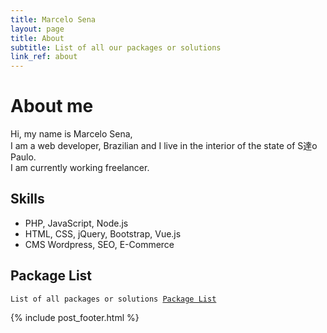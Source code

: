 ```yaml
---
title: Marcelo Sena
layout: page
title: About
subtitle: List of all our packages or solutions
link_ref: about
---
```


# About me

Hi, my name is Marcelo Sena,<br>
I am a web developer, Brazilian and I live in the interior of the state of S達o Paulo.<br>
I am currently working freelancer.

## Skills

* PHP, JavaScript, Node.js
* HTML, CSS, jQuery, Bootstrap, Vue.js
* CMS Wordpress, SEO, E-Commerce

## Package List

<pre><code>List of all packages or solutions <a href="{{ site.baseurl }}/list/">Package List</a></code></pre>

{% include post_footer.html %}
